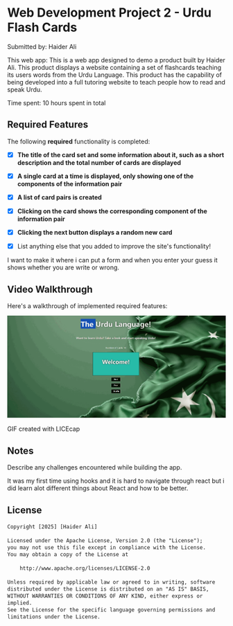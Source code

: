 # Web Development Project 2 - Urdu Flash Cards

Submitted by: Haider Ali

This web app: This is a web app designed to demo a product built by Haider Ali.
This product displays a website containing a set of flashcards teaching its users words from the Urdu Language.
This product has the capability of being developed into a full tutoring website to teach people how to read and speak Urdu.

Time spent: 10 hours spent in total

## Required Features

The following **required** functionality is completed:

- [X] **The title of the card set and some information about it, such as a short description and the total number of cards are displayed**
- [X] **A single card at a time is displayed, only showing one of the components of the information pair**
- [X] **A list of card pairs is created**
- [X] **Clicking on the card shows the corresponding component of the information pair**
- [X] **Clicking the next button displays a random new card**


* [X] List anything else that you added to improve the site's functionality!

I want to make it where i can put a form and when you enter your guess it shows whether you are write or wrong.

## Video Walkthrough

Here's a walkthrough of implemented required features:

![Flash Card](flash-cards/public/web102flash.gif)

GIF created with LICEcap


## Notes

Describe any challenges encountered while building the app.

It was my first time using hooks and it is hard to navigate through react but i did learn alot different things about React and how to be better.
## License

    Copyright [2025] [Haider Ali]

    Licensed under the Apache License, Version 2.0 (the "License");
    you may not use this file except in compliance with the License.
    You may obtain a copy of the License at

        http://www.apache.org/licenses/LICENSE-2.0

    Unless required by applicable law or agreed to in writing, software
    distributed under the License is distributed on an "AS IS" BASIS,
    WITHOUT WARRANTIES OR CONDITIONS OF ANY KIND, either express or implied.
    See the License for the specific language governing permissions and
    limitations under the License.